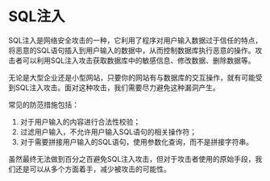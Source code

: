 # SQL注入

SQL注入是网络安全攻击的一种，它利用了程序对用户输入数据过于信任的特点，将恶意的SQL语句插入到用户输入的数据中，从而控制数据库执行恶意的操作。攻击者可以利用SQL注入攻击获取数据库中的敏感信息、修改数据、删除数据等。

无论是大型企业还是小型网站，只要你的网站有与数据库的交互操作，就有可能受到SQL注入攻击。面对这种攻击，我们需要尽力避免这种漏洞产生。

常见的防范措施包括：
1. 对于用户输入的内容进行合法性校验；
2. 过滤用户输入，不允许用户输入SQL语句的相关操作符；
3. 对于需要拼接用户输入的SQL语句，使用参数化查询，而不是拼接字符串。

虽然最终无法做到百分之百避免SQL注入攻击，但对于攻击者使用的原始手段，我们还是可以从多个方面着手，减少被攻击的可能性。